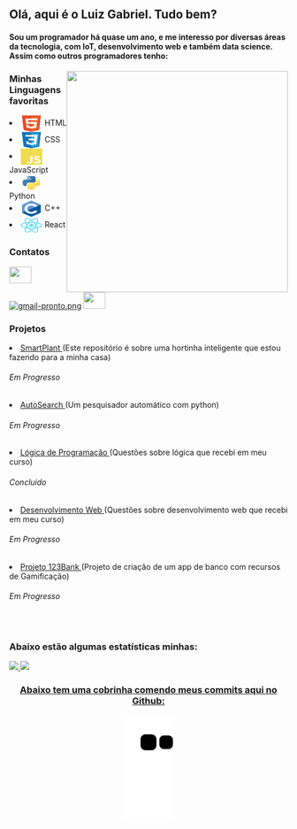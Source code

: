 <h2>Olá, aqui é o Luiz Gabriel. Tudo bem?</h2>
<h4>Sou um programador há quase um ano, e me interesso por diversas áreas da tecnologia, com IoT, desenvolvimento web e também data science. Assim como outros programadores tenho:</h4>
<!--
 <img align="right" height="300" width="200" src="https://imgkub.com/images/2022/06/06/wp5812753-pronto.png">
-->
<img align="right" height="400" width="400" src="https://imgkub.com/images/2022/06/22/rick-and-morty1.png">
  <!--=======================================   LINGUAGENS   =======================================-->
<h3>Minhas Linguagens favoritas</h3>
  
  <li><img align="center" height="30" width="40" src="https://raw.githubusercontent.com/devicons/devicon/master/icons/html5/html5-original.svg"><label>    HTML</label></li>
  <li><img align="center" height="30" width="40" src="https://raw.githubusercontent.com/devicons/devicon/master/icons/css3/css3-original.svg"><label>    CSS</label></li>
 <li><img align="center" height="30" width="40" src="https://raw.githubusercontent.com/devicons/devicon/master/icons/javascript/javascript-plain.svg"><label>    JavaScript</label>
 <li><img align="center" height="30" width="40" src="https://github.com/devicons/devicon/blob/master/icons/python/python-original.svg"><label>    Python</label></li>
 <li><img align="center" height="30" width="40" src="https://raw.githubusercontent.com/devicons/devicon/master/icons/c/c-original.svg"><label>    C++</label></li>
 <li><img align="center" height="30" width="40" src="https://raw.githubusercontent.com/devicons/devicon/master/icons/react/react-original.svg"><label>    React</label></li>
  <!--<li><img align="center" height="30" width="40" src="https://raw.githubusercontent.com/devicons/devicon/master/icons/java/java-original.svg"><label>    Java</label></li>-->
 </div>
 <div>
 <!--=======================================   CONTATOS   =======================================-->
  <h3>Contatos</h3>
<a href="https://www.linkedin.com/in/luiz-gabriel-0aa256241/" target="_blank"><img height="30" width="40" src="https://raw.githubusercontent.com/rahuldkjain/github-profile-readme-generator/master/src/images/icons/Social/linked-in-alt.svg" target="_blank"></a>
<a href = "mailto:luizgabrielgrupe@gmail.com"><img height="48" width="48" src="https://imgkub.com/images/2022/06/22/gmail1.png" alt="gmail-pronto.png" target="_blank"></a>
<a href="https://instagram.com/luiz_gabriel_13" target="_blank"><img height="30" width="40" src="https://raw.githubusercontent.com/rahuldkjain/github-profile-readme-generator/master/src/images/icons/Social/instagram.svg" target="_blank"></a>
</div>

 <!--=======================================   PROJETOS   =======================================-->
<h3>Projetos</h3>
<li><a href="https://github.com/LuizGabe/SmartPlant">SmartPlant </a><label>(Este repositório é sobre uma hortinha inteligente que estou fazendo para a minha casa)<h6>Em Progresso</h6></label></li>
<li><a href="https://github.com/LuizGabe/AutoSearchPython">AutoSearch </a><label>(Um pesquisador automático com python)<h6>Em Progresso</h6></label></li>
<li><a href="https://github.com/LuizGabe/LogicaProgramacao">Lógica de Programação </a><label>(Questões sobre lógica que recebi em meu curso)<h6>Concluido</h6></label></li>
<li><a href="https://github.com/LuizGabe/DesenvolvimentoWeb">Desenvolvimento Web </a><label>(Questões sobre desenvolvimento web que recebi em meu curso)<h6>Em Progresso</h6></label></li>
<li><a href="https://github.com/LuizGabe/Projeto-123Bank">Projeto 123Bank </a><label>(Projeto de criação de um app de banco com recursos de Gamificação)<h6>Em Progresso</h6></label></li>
<br>

 <!--=======================================   ESTATÍSTICAS   =======================================-->
<h3>Abaixo estão algumas estatísticas minhas:</h3>
<br:
<div align="center">
<a href="https://github.com/LuizGabe">
<img height="180em" src="https://github-readme-stats.vercel.app/api/top-langs/?username=LuizGabe&border_color=000000&layout=compact&langs_count=7&theme=algolia"/>
<img height="180em" src="https://github-readme-stats.vercel.app/api?username=LuizGabe&show_icons=true&theme=algolia&border_color=000000&include_all_commits=true&count_private=true"/>
</div>
 <br>
 <h3>Abaixo tem uma cobrinha comendo meus commits aqui no Github:</h3>
 
 ![Snake animation](https://github.com/LuizGabe/LuizGabe/blob/output/github-contribution-grid-snake.svg)
